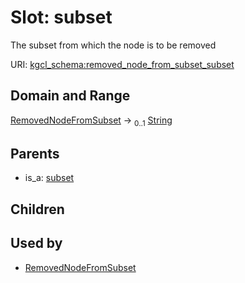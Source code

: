 
# Slot: subset


The subset from which the node is to be removed

URI: [kgcl_schema:removed_node_from_subset_subset](https://w3id.org/kgcl-schema/removed_node_from_subset_subset)


## Domain and Range

[RemovedNodeFromSubset](RemovedNodeFromSubset.md) &#8594;  <sub>0..1</sub> [String](types/String.md)

## Parents

 *  is_a: [subset](subset.md)

## Children


## Used by

 * [RemovedNodeFromSubset](RemovedNodeFromSubset.md)
